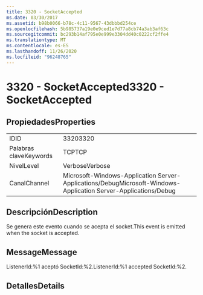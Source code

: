 ```yaml
---
title: 3320 - SocketAccepted
ms.date: 03/30/2017
ms.assetid: b98b0066-b78c-4c11-9567-43dbbbd254ce
ms.openlocfilehash: 5b985737a19e0e9ced1e7d77a8cb74a3ab3af63c
ms.sourcegitcommit: bc293b14af795e0e999e3304dd40c0222cf2ffe4
ms.translationtype: MT
ms.contentlocale: es-ES
ms.lasthandoff: 11/26/2020
ms.locfileid: "96248765"
---
```

# <a name="3320---socketaccepted"></a><span data-ttu-id="37cc7-102">3320 - SocketAccepted</span><span class="sxs-lookup"><span data-stu-id="37cc7-102">3320 - SocketAccepted</span></span>

## <a name="properties"></a><span data-ttu-id="37cc7-103">Propiedades</span><span class="sxs-lookup"><span data-stu-id="37cc7-103">Properties</span></span>  
  
|||  
|-|-|  
|<span data-ttu-id="37cc7-104">ID</span><span class="sxs-lookup"><span data-stu-id="37cc7-104">ID</span></span>|<span data-ttu-id="37cc7-105">3320</span><span class="sxs-lookup"><span data-stu-id="37cc7-105">3320</span></span>|  
|<span data-ttu-id="37cc7-106">Palabras clave</span><span class="sxs-lookup"><span data-stu-id="37cc7-106">Keywords</span></span>|<span data-ttu-id="37cc7-107">TCP</span><span class="sxs-lookup"><span data-stu-id="37cc7-107">TCP</span></span>|  
|<span data-ttu-id="37cc7-108">Nivel</span><span class="sxs-lookup"><span data-stu-id="37cc7-108">Level</span></span>|<span data-ttu-id="37cc7-109">Verbose</span><span class="sxs-lookup"><span data-stu-id="37cc7-109">Verbose</span></span>|  
|<span data-ttu-id="37cc7-110">Canal</span><span class="sxs-lookup"><span data-stu-id="37cc7-110">Channel</span></span>|<span data-ttu-id="37cc7-111">Microsoft-Windows-Application Server-Applications/Debug</span><span class="sxs-lookup"><span data-stu-id="37cc7-111">Microsoft-Windows-Application Server-Applications/Debug</span></span>|  
  
## <a name="description"></a><span data-ttu-id="37cc7-112">Descripción</span><span class="sxs-lookup"><span data-stu-id="37cc7-112">Description</span></span>  

 <span data-ttu-id="37cc7-113">Se genera este evento cuando se acepta el socket.</span><span class="sxs-lookup"><span data-stu-id="37cc7-113">This event is emitted when the socket is accepted.</span></span>  
  
## <a name="message"></a><span data-ttu-id="37cc7-114">Message</span><span class="sxs-lookup"><span data-stu-id="37cc7-114">Message</span></span>  

 <span data-ttu-id="37cc7-115">ListenerId:%1 aceptó SocketId:%2.</span><span class="sxs-lookup"><span data-stu-id="37cc7-115">ListenerId:%1 accepted SocketId:%2.</span></span>  
  
## <a name="details"></a><span data-ttu-id="37cc7-116">Detalles</span><span class="sxs-lookup"><span data-stu-id="37cc7-116">Details</span></span>
